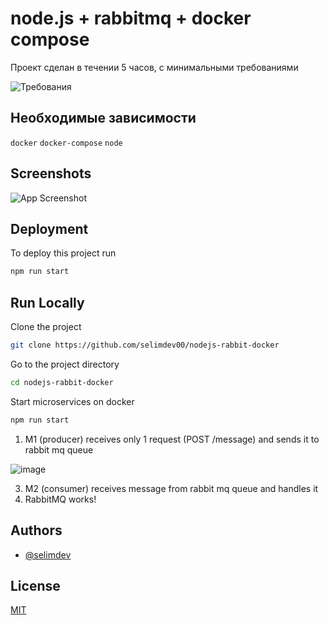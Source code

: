 # node.js + rabbitmq + docker compose

Проект сделан в течении 5 часов, с минимальными требованиями

![Требования](https://github.com/selimdev00/nodejs-rabbit-docker/assets/69434200/9adc37ce-73a2-455d-9871-e7ac0408a72c)

## Необходимые зависимости
`docker` `docker-compose` `node`


## Screenshots

![App Screenshot](https://github.com/selimdev00/nodejs-rabbit-docker/assets/69434200/a1edaa9f-f899-4124-b0b0-f41463d699cc)


## Deployment

To deploy this project run

```bash
npm run start
```


## Run Locally

Clone the project

```bash
git clone https://github.com/selimdev00/nodejs-rabbit-docker
```

Go to the project directory

```bash
cd nodejs-rabbit-docker
```

Start microservices on docker

```bash
npm run start
```

1. M1 (producer) receives only 1 request (POST /message) and sends it to rabbit mq queue

![image](https://github.com/selimdev00/nodejs-rabbit-docker/assets/69434200/87c34c0f-87f4-4abd-b7ec-1698bd388959)

3. M2 (consumer) receives message from rabbit mq queue and handles it
4. RabbitMQ works!



## Authors

- [@selimdev](https://github.com/selimdev00)


## License

[MIT](https://choosealicense.com/licenses/mit/)

